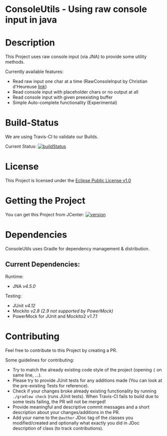 [version]: https://api.bintray.com/packages/kantenkugel/maven/ConsoleUtils/images/download.svg
[maven]: https://bintray.com/kantenkugel/maven/ConsoleUtils/_latestVersion
[buildStatus]: https://travis-ci.org/kantenkugel/ConsoleUtils.svg?branch=master
[buildLink]: https://travis-ci.org/kantenkugel/ConsoleUtils

ConsoleUtils - Using raw console input in java
==============================================

# Description
This Project uses raw console input (via JNA) to provide some utility methods.

Currently available features:
- Read raw input one char at a time (RawConsoleInput by Christian d'Heureuse [link](http://www.source-code.biz/snippets/java/RawConsoleInput))
- Read console input with placeholder chars or no output at all
- Read console input with given preexisting buffer
- Simple Auto-complete functionality (Experimental)

# Build-Status
We are using Travis-CI to validate our Builds.

Current Status: [![buildStatus][]][buildLink]

# License
This Project is licensed under the [Eclipse Public License v1.0](LICENSE.md)

# Getting the Project
You can get this Project from JCenter: [![version][]][maven] 

# Dependencies
ConsoleUtils uses Gradle for dependency management & distribution.

## Current Dependencies:
Runtime:
  - JNA *v4.5.0*
  
Testing:
  - JUnit *v4.12*
  - Mockito *v2.8 (2.9 not supported by PowerMock)*
  - PowerMock for JUnit and Mockito2 *v1.7.1*

# Contributing
Feel free to contribute to this Project by creating a PR.

Some guidelines for contributing:
- Try to match the already existing code style of the project (opening `{` on same line, ...).
- Please try to provide JUnit tests for any additions made (You can look at the pre-existing Tests for reference).
- Check if your changes broke already existing functionality by running `./gradlew check` (runs JUnit tests).
When Travis-CI fails to build due to some tests failing, the PR will not be merged!
- Provide meaningful and descriptive commit messages and a short description about your changes/additions in the PR.
- Add your name to the `@author` JDoc tag of the classes you modified/created
and optionally what exactly you did in JDoc description of class (to track contributions).